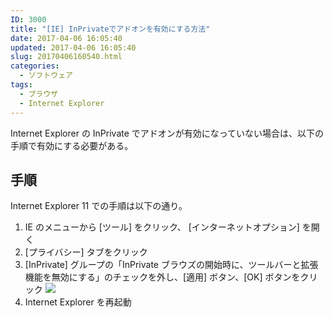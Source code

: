 ```yaml
---
ID: 3000
title: "[IE] InPrivateでアドオンを有効にする方法"
date: 2017-04-06 16:05:40
updated: 2017-04-06 16:05:40
slug: 20170406160540.html
categories:
  - ソフトウェア
tags:
  - ブラウザ
  - Internet Explorer
---
```


Internet Explorer の InPrivate でアドオンが有効になっていない場合は、以下の手順で有効にする必要がある。

<!--more-->

## 手順

Internet Explorer 11 での手順は以下の通り。

1. IE のメニューから [ツール] をクリック、 [インターネットオプション] を開く
2. [プライバシー] タブをクリック
3. [InPrivate] グループの「InPrivate ブラウズの開始時に、ツールバーと拡張機能を無効にする」のチェックを外し、[適用] ボタン、[OK] ボタンをクリック
   ![](https://i.imgur.com/aqOAK8k.png)
4. Internet Explorer を再起動

